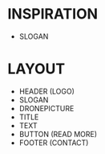 # INSPIRATION

- SLOGAN

# LAYOUT

- HEADER (LOGO)
- SLOGAN
- DRONEPICTURE
- TITLE
- TEXT
- BUTTON (READ MORE)
- FOOTER (CONTACT)
